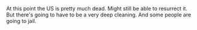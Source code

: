 At this point the US is pretty much dead. Might still be able to resurrect it. But there's going to have to be a very deep cleaning. And some people are going to jail.
